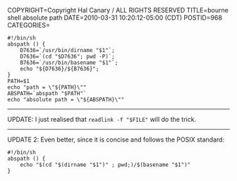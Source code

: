 COPYRIGHT=Copyright Hal Canary / ALL RIGHTS RESERVED
TITLE=bourne shell absolute path
DATE=2010-03-31 10:20:12-05:00 (CDT)
POSTID=968
CATEGORIES=

    #!/bin/sh
    abspath () {
        D7636=`/usr/bin/dirname "$1"`;
        D7636=`(cd "$D7636"; pwd -P)`;
        B7636=`/usr/bin/basename "$1"`;
        echo "${D7636}/${B7636}";
    }
    PATH=$1
    echo "path = \"${PATH}\""
    ABSPATH=`abspath "$PATH"`
    echo "absolute path = \"${ABSPATH}\""

* * *

UPDATE: I just realised that `readlink -f "$FILE"` will do the trick.

* * *

UPDATE 2: Even better, since it is concise and follows the POSIX standard:

    #!/bin/sh
    abspath () {
    	echo "$(cd "$(dirname "$1")" ; pwd;)/$(basename "$1")"
    }
